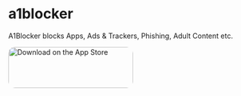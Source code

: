 # a1blocker

A1Blocker blocks Apps, Ads &amp; Trackers, Phishing, Adult Content etc.

<a href="https://apps.apple.com/app/id1645472970" style="display: inline-block; overflow: hidden; border-radius: 13px; width: 250px; height: 83px;"><img src="https://tools.applemediaservices.com/api/badges/download-on-the-app-store/black/en-us?size=250x83&amp;releaseDate=1666569600&h=28bf02d73794fb1f20790dc2c379f044" alt="Download on the App Store" style="border-radius: 13px; width: 250px; height: 83px;"></a>
